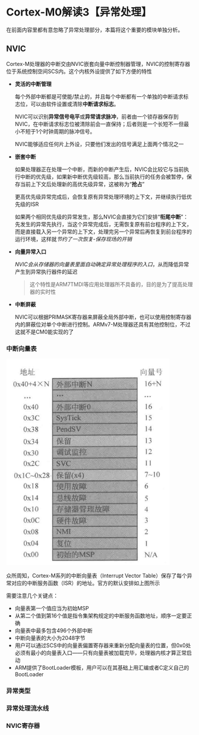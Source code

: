 # Cortex-M0解读3【异常处理】

在前面内容里都有意忽略了异常处理部分，本篇将这个重要的模块单独分析。





## NVIC

Cortex-M处理器的中断交由NVIC嵌套向量中断控制器管理，NVIC的控制寄存器位于系统控制空间SCS内。这个内核外设提供了如下方便的特性

* **灵活的中断管理**

    每个外部中断都是可使能/禁止的，并且每个中断都有一个单独的中断请求标志位，可以由软件设置或清除**中断请求标志**。

    NVIC可以识别**异常信号电平**或**异常请求脉冲**，前者由一个锁存器保存到NVIC，在中断请求标志位被清除前会一直保持；后者则是一个长短不一但最小不短于1个时钟周期的脉冲信号。

    NVIC能够适应任何片上外设，只要他们发出的信号满足上面两个情况之一

* **嵌套中断**

    如果处理器正在处理一个中断，而新的中断产生后，NVIC会比较它与当前执行中断的优先级，如果新中断优先级较高，那么当前执行的任务会被暂停，保存当前上下文后处理新的高优先级异常，这被称为“**抢占**”

    更高优先级异常完成后，会恢复原有异常处理环境的上下文，并继续执行低优先级的ISR

    如果两个相同优先级的异常发生，那么NVIC会直接为它们安排“**衔尾中断**”：先发生的异常先执行，当这个异常完成后，无需恢复原有前台程序的上下文，而是直接载入另一个异常的上下文，处理完另一个异常后再恢复到前台程序的运行环境，这样就*节约了一次恢复-保存现场的开销*

* **向量异常入口**

    *NVIC会从存储器的向量表里面自动确定异常处理程序的入口*，从而降低异常产生到异常执行器件的延迟

    > 这个特性是ARM7TMDI等应用处理器所不具备的，目的是为了提高处理器的实时性

* **中断屏蔽**

    NVIC可以根据PRIMASK寄存器来屏蔽全局外部中断，也可以使用控制寄存器内的屏蔽位对单个中断进行控制。ARMv7-M处理器还具有其他控制位，不过这就不是CM0能实现的了

### 中断向量表

![image-20221009141913756](Cortex-M0解读3【异常处理】.assets/image-20221009141913756.png)

众所周知，Cortex-M系列的中断向量表（Interrupt Vector Table）保存了每个异常对应的中断服务函数（ISR）的地址。官方的默认安排如上图所示

需要注意几个关键点：

* 向量表第一个值应当为初始MSP
* 从第二个值到第16个值是指令集架构规定的中断服务函数地址，顺序一定要正确
* 向量表中最多包含496个外部中断
* 中断向量表的大小为2048字节
* 用户可以通过SCS中的向量表偏置寄存器来重新分配向量表的位置，但0x0处必须有最小的向量表入口——只有向量表被加载完毕，处理器内核才算正常启动
* ARM提供了BootLoader模板，用户可以在其基础上用汇编或者C定义自己的BootLoader

### 异常类型









### 异常处理流水线







### NVIC寄存器









